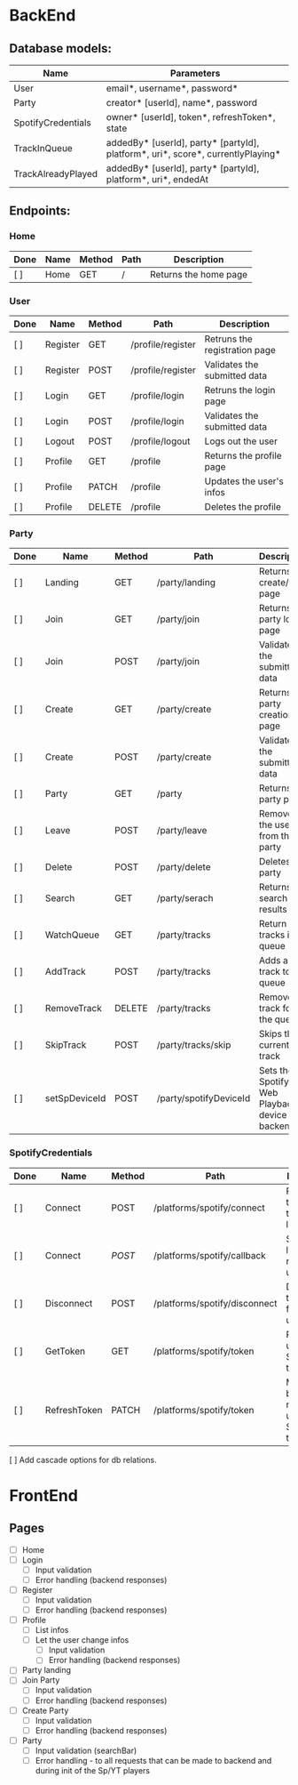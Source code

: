 # BackEnd

## Database models:

| Name               | Parameters                                                                            |
|--------------------|---------------------------------------------------------------------------------------|
| User               | email\*, username\*, password\*                                                       |
| Party              | creator\* [userId], name\*, password                                                  |
| SpotifyCredentials | owner\* [userId], token\*, refreshToken\*, state                                      |
| TrackInQueue       | addedBy\* [userId], party\* [partyId], platform\*, uri\*, score\*, currentlyPlaying\* |
| TrackAlreadyPlayed | addedBy\* [userId], party\* [partyId], platform\*, uri\*, endedAt                     |

## Endpoints:

### Home

| Done | Name | Method | Path | Description           |
|------|------|--------|------|-----------------------|
| [ ]  | Home | GET    | /    | Returns the home page |

### User

| Done | Name     | Method | Path              | Description                   |
|------|----------|--------|-------------------|-------------------------------|
| [ ]  | Register | GET    | /profile/register | Retruns the registration page |
| [ ]  | Register | POST   | /profile/register | Validates the submitted data  |
| [ ]  | Login    | GET    | /profile/login    | Retruns the login page        |
| [ ]  | Login    | POST   | /profile/login    | Validates the submitted data  |
| [ ]  | Logout   | POST   | /profile/logout   | Logs out the user             |
| [ ]  | Profile  | GET    | /profile          | Returns the profile page      |
| [ ]  | Profile  | PATCH  | /profile          | Updates the user's infos      |
| [ ]  | Profile  | DELETE | /profile          | Deletes the profile           |

### Party

| Done | Name          | Method | Path                   | Description                                       |
|------|---------------|--------|------------------------|---------------------------------------------------|
| [ ]  | Landing       | GET    | /party/landing         | Returns the create/join page                      |
| [ ]  | Join          | GET    | /party/join            | Returns the party login page                      |
| [ ]  | Join          | POST   | /party/join            | Validates the submitted data                      |
| [ ]  | Create        | GET    | /party/create          | Returns the party creation page                   |
| [ ]  | Create        | POST   | /party/create          | Validates the submitted data                      |
| [ ]  | Party         | GET    | /party                 | Returns the party page                            |
| [ ]  | Leave         | POST   | /party/leave           | Removes the user from the party                   |
| [ ]  | Delete        | POST   | /party/delete          | Deletes the party                                 |
| [ ]  | Search        | GET    | /party/serach          | Returns the search results                        |
| [ ]  | WatchQueue    | GET    | /party/tracks          | Return the tracks in queue                        |
| [ ]  | AddTrack      | POST   | /party/tracks          | Adds a track to the queue                         |
| [ ]  | RemoveTrack   | DELETE | /party/tracks          | Removes a track form the queue                    |
| [ ]  | SkipTrack     | POST   | /party/tracks/skip     | Skips the current track                           |
| [ ]  | setSpDeviceId | POST   | /party/spotifyDeviceId | Sets the Spotify Web Playback's device at backend |

### SpotifyCredentials

| Done | Name         | Method | Path                          | Description                                        |
|------|--------------|--------|-------------------------------|----------------------------------------------------|
| [ ]  | Connect      | POST   | /platforms/spotify/connect    | Redirects the user to the Spotify login page       |
| [ ]  | Connect      | _POST_ | /platforms/spotify/callback   | Spoitfy login page redirects users here            |
| [ ]  | Disconnect   | POST   | /platforms/spotify/disconnect | Disconnects the Spotify from the user              |
| [ ]  | GetToken     | GET    | /platforms/spotify/token      | Returns the user's Spotify token                   |
| [ ]  | RefreshToken | PATCH  | /platforms/spotify/token      | Makes the backend refresh the user's Spotify token |

[ ] Add cascade options for db relations.


# FrontEnd

## Pages

- [ ] Home
- [ ] Login
  - [ ] Input validation
  - [ ] Error handling (backend responses)
- [ ] Register
  - [ ] Input validation
  - [ ] Error handling (backend responses)
- [ ] Profile
  - [ ] List infos
  - [ ] Let the user change infos
    - [ ] Input validation
    - [ ] Error handling (backend responses)
- [ ] Party landing
- [ ] Join Party
  - [ ] Input validation
  - [ ] Error handling (backend responses)
- [ ] Create Party
  - [ ] Input validation
  - [ ] Error handling (backend responses)
- [ ] Party
  - [ ] Input validation (searchBar)
  - [ ] Error handling - to all requests that can be made to backend and during init of the Sp/YT players
